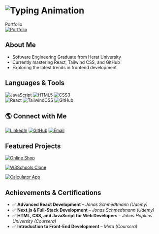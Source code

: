 # ![Typing Animation](https://readme-typing-svg.herokuapp.com?font=Fira+Code&pause=1000&color=36BCF7&center=true&vCenter=true&width=500&lines=Hi+there%2C+I'm+Mohammad+Hasan+Waseq!;Welcome+to+my+GitHub+page!)
 Portfolio  
 [![Portfolio](https://img.shields.io/badge/Portfolio-lightblue?style=for-the-badge&logo=firefox&logoColor=black)](https://your-portfolio-link.com)  
 
##  About Me
 -  Software Engineering Graduate from Herat University
-  Currently mastering React, Tailwind CSS, and GitHub
-  Exploring the latest trends in frontend development
## Languages & Tools
![JavaScript](https://img.shields.io/badge/-JavaScript-F7DF1E?style=flat&logo=javascript&logoColor=black) 
![HTML5](https://img.shields.io/badge/-HTML5-E34F26?style=flat&logo=html5&logoColor=white) 
![CSS3](https://img.shields.io/badge/-CSS3-1572B6?style=flat&logo=css3&logoColor=white)  
![React](https://img.shields.io/badge/-React-61DAFB?style=flat&logo=react&logoColor=black) 
![TailwindCSS](https://img.shields.io/badge/-TailwindCSS-38B2AC?style=flat&logo=tailwind-css&logoColor=white) 
![GitHub](https://img.shields.io/badge/-GitHub-181717?style=flat&logo=github&logoColor=white)

## 🌎 Connect with Me
[![LinkedIn](https://img.shields.io/badge/-LinkedIn-0A66C2?style=flat&logo=linkedin&logoColor=white)](your-linkedin-url)
[![GitHub](https://img.shields.io/badge/-GitHub-181717?style=flat&logo=github&logoColor=white)](your-github-url)
[![Email](https://img.shields.io/badge/-Gmail-D14836?style=flat&logo=gmail&logoColor=white)](mailto:your-email@gmail.com)  

## Featured Projects

[![Online Shop](https://img.shields.io/badge/Online%20Shop-Demo-4c1f1f?style=for-the-badge&logo=shopify&logoColor=white&color=5cb85c&labelColor=black&link=https://your-live-demo-link.com)](https://your-live-demo-link.com)

[![W3Schools Clone](https://img.shields.io/badge/W3Schools%20Clone-Demo-4c1f1f?style=for-the-badge&logo=w3c&logoColor=white&color=ff6347&labelColor=black&link=https://your-live-demo-link.com)](https://your-live-demo-link.com)

[![Calculator App](https://img.shields.io/badge/Calculator%20App-Demo-4c1f1f?style=for-the-badge&logo=apple&logoColor=white&color=3e8e41&labelColor=black&link=https://your-live-demo-link.com)](https://your-live-demo-link.com)  

##  Achievements & Certifications
- ✅ **Advanced React Development** – *Jonas Schmedtmann (Udemy)*
- ✅ **Next.js & Full-Stack Development** – *Jonas Schmedtmann (Udemy)*
- ✅ **HTML, CSS, and JavaScript for Web Developers** – *Johns Hopkins University (Coursera)*
- ✅ **Introduction to Front-End Development** – *Meta (Coursera)*


